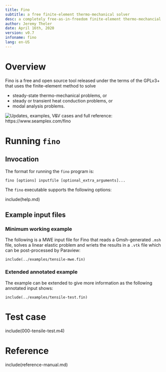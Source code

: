 ```yaml
---
title: Fino
subtitle: a free finite-element thermo-mechanical solver
desc: a completely free-as-in-freedom finite-element thermo-mechancial solver desinged and implemented following the UNIX principles
author: Jeremy Theler
date: April 16th, 2020
version: v0.7
infoname: fino
lang: en-US
---
```


# Overview


Fino is a free and open source tool released under the terms of the GPLv3+ that uses the finite-element method to solve

 * steady-state thermo-mechanical problems, or
 * steady or transient heat conduction problems, or
 * modal analysis problems.

![Updates, examples, V&V cases and full reference: <https://www.seamplex.com/fino>](fino-logo)


# Running `fino`

## Invocation

The format for running the `fino` program is:

```
fino [options] inputfile [optional_extra_arguments]...
```

The `fino` executable supports the following options:


include(help.md)


## Example input files

### Minimum working example

The following is a MWE input file for Fino that reads a Gmsh-generated `.msh` file, solves a linear elastic problem and wriets the results in a `.vtk` file which can be post-processed by Paraview:

```
include(../examples/tensile-mwe.fin)
```

### Extended annotated example

The example can be extended to give more information as the following annotated input shows:

```
include(../examples/tensile-test.fin)
```



# Test case

include(000-tensile-test.m4)


# Reference

include(reference-manual.md)
